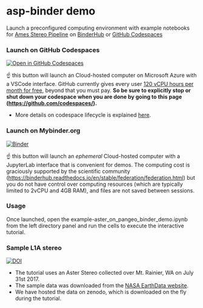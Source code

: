 # asp-binder demo

Launch a preconfigured computing environment with example notebooks for [Ames Stereo Pipeline](ASP) on [BinderHub](https://mybinder.org) or [GitHub Codespaces](https://github.com/features/codespaces)

### Launch on GitHub Codespaces
[![Open in GitHub Codespaces](https://github.com/codespaces/badge.svg)](https://codespaces.new/uw-cryo/asp-binder-demo?quickstart=1)

☝️ this button will launch an Cloud-hosted computer on Microsoft Azure with a VSCode interface. GitHub currently gives every user [120 vCPU hours per month for free](https://docs.github.com/en/billing/managing-billing-for-github-codespaces/about-billing-for-github-codespaces#monthly-included-storage-and-core-hours-for-personal-accounts), beyond that you must pay. **So be sure to explicitly stop or shut down your codespace when you are done by going to this page (https://github.com/codespaces/).**

* More details on codespace lifecycle is explained [here](https://docs.github.com/en/codespaces/getting-started/the-codespace-lifecycle#). 

### Launch on Mybinder.org
[![Binder](https://mybinder.org/badge_logo.svg)](https://mybinder.org/v2/gh/uw-cryo/asp-binder-demo/binder?urlpath=git-pull?repo=https://github.com/uw-cryo/asp-binder-demo%26amp%3Bbranch=master%26amp%3Burlpath=lab/tree/asp-binder-demo/example.ipynb/%3Fautodecode)

☝️ this button will launch an *ephemeral* Cloud-hosted computer with a JupyterLab interface that is convenient for demos. The computing cost is graciously supported by the scientific community (https://binderhub.readthedocs.io/en/stable/federation/federation.html) but you do not have control over computing resources (which are typically limited to 2vCPU and 4GB RAM), and files are not saved between sessions.

### Usage
Once launched, open the example-aster\_on\_pangeo\_binder\_demo.ipynb from the left directory panel and run the cells to execute the interactive tutorial.

### Sample L1A stereo 
[![DOI](https://zenodo.org/badge/DOI/10.5281/zenodo.7972223.svg)](https://doi.org/10.5281/zenodo.7972223)
* The tutorial uses an Aster Stereo collected over Mt. Rainier, WA on July 31st 2017. 
* The sample data was downloaded from the [NASA EarthData website](https://www.earthdata.nasa.gov/).
* We have hosted the data on zenodo, which is downloaded on the fly during the tutorial.
